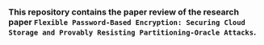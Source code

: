 ### This repository contains the paper review of the research paper `Flexible Password-Based Encryption: Securing Cloud Storage and Provably Resisting Partitioning-Oracle Attacks`.
